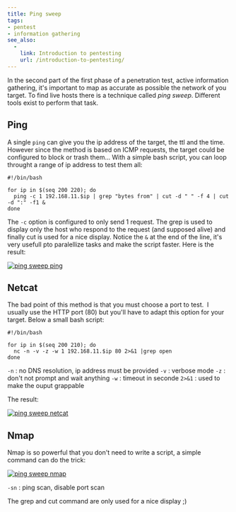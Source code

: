 ```yaml
---
title: Ping sweep
tags:
- pentest
- information gathering
see_also:
  -
    link: Introduction to pentesting
    url: /introduction-to-pentesting/
---
```

In the second part of the first phase of a penetration test, active information gathering, it's important to map as accurate as possible the network of you target. 
To find live hosts there is a technique called _ping sweep_. 
Different tools exist to perform that task.

## Ping

A single `ping` can give you the ip address of the target, the ttl and the time. However since the method is based on ICMP requests, the target could be configured to block or trash them... With a simple bash script, you can loop throught a range of ip address to test them all:

~~~
#!/bin/bash

for ip in $(seq 200 220); do
  ping -c 1 192.168.11.$ip | grep "bytes from" | cut -d " " -f 4 | cut -d ":" -f1 &
done
~~~

The `-c` option is configured to only send 1 request. The grep is used to display only the host who respond to the request (and supposed alive) and finally cut is used for a nice display. Notice the `&` at the end of the line, it's very usefull pto paralellize tasks and make the script faster. Here is the result:

[![ping sweep ping](/images/ping-sweep-ping.png)](/images/ping-sweep-ping.png)

<!--more-->

## Netcat

The bad point of this method is that you must choose a port to test. 
I usually use the HTTP port (80) but you'll have to adapt this option for your target. 
Below a small bash script:

~~~
#!/bin/bash

for ip in $(seq 200 210); do
  nc -n -v -z -w 1 192.168.11.$ip 80 2>&1 |grep open
done
~~~

`-n` : no DNS resolution, ip address must be provided
`-v` : verbose mode
`-z` : don't not prompt and wait anything
`-w` : timeout in seconde
`2>&1` : used to make the ouput grappable

The result:

[![ping sweep netcat](/images/ping-sweep-netcat.png)](/images/ping-sweep-netcat.png)

## Nmap

Nmap is so powerful that you don't need to write a script, a simple command can do the trick:

[![ping sweep nmap](/images/ping-sweep-nmap.png)](/images/ping-sweep-nmap.png)

`-sn` : ping scan, disable port scan

The grep and cut command are only used for a nice display ;)
